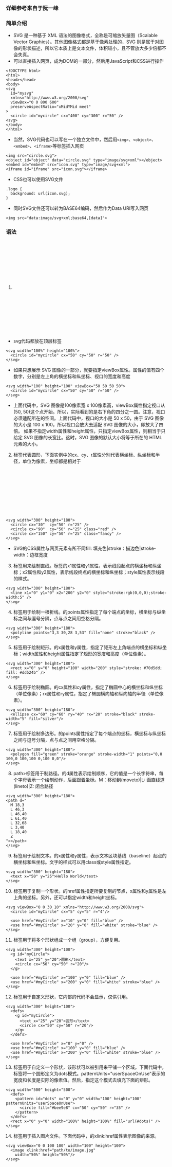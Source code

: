 ### 详细参考来自于阮一峰
### 简单介绍
- SVG 是一种基于 XML 语法的图像格式，全称是可缩放矢量图（Scalable Vector Graphics）。其他图像格式都是基于像素处理的，SVG 则是属于对图像的形状描述，所以它本质上是文本文件，体积较小，且不管放大多少倍都不会失真。
- 可以直接插入网页，成为DOM的一部分，然后用JavaScript和CSS进行操作
```
<!DOCTYPE html>
<html>
<head></head>
<body>
<svg
  id="mysvg"
  xmlns="http://www.w3.org/2000/svg"
  viewBox="0 0 800 600"
  preserveAspectRatio="xMidYMid meet"
>
  <circle id="mycircle" cx="400" cy="300" r="50" />
<svg>
</body>
</html>
```
- 当然，SVG代码也可以写在一个独立文件中，然后用`<img>`、`<object>`、`<embed>`、`<iframe>`等标签插入网页
```
<img src="circle.svg">
<object id="object" data="circle.svg" type="image/svg+xml"></object>
<embed id="embed" src="icon.svg" type="image/svg+xml">
<iframe id="iframe" src="icon.svg"></iframe>
```
- CSS也可以使用SVG文件
```
.logo {
  background: url(icon.svg);
}
```
- 同时SVG文件还可以转为BASE64编码，然后作为Data URI写入网页
```
<img src="data:image/svg+xml;base64,[data]">
```
### 语法
1. <svg>标签
- svg代码都放在顶层标签<svg>之中，<svg>的width属性和height属性，指定了 SVG 图像在 HTML 元素中所占据的宽度和高度。除了相对单位，也可以采用绝对单位（单位：像素）。如果不指定这两个属性，SVG 图像默认大小是300像素（宽） x 150像素（高）。一个简单小例子
```
<svg width="100%" height="100%">
  <circle id="mycircle" cx="50" cy="50" r="50" />
</svg>
```
- 如果只想展示 SVG 图像的一部分，就要指定viewBox属性。<viewBox>属性的值有四个数字，分别是左上角的横坐标和纵坐标、视口的宽度和高度
```
<svg width="100" height="100" viewBox="50 50 50 50">
  <circle id="mycircle" cx="50" cy="50" r="50" />
</svg>
```
- 上面代码中，SVG 图像是100像素宽 x 100像素高，viewBox属性指定视口从(50, 50)这个点开始。所以，实际看到的是右下角的四分之一圆。注意，视口必须适配所在的空间。上面代码中，视口的大小是 50 x 50，由于 SVG 图像的大小是 100 x 100，所以视口会放大去适配 SVG 图像的大小，即放大了四倍。
如果不指定width属性和height属性，只指定viewBox属性，则相当于只给定 SVG 图像的长宽比。这时，SVG 图像的默认大小将等于所在的 HTML 元素的大小。
2. <circle>标签代表圆形，下面实例中的cx、cy、r属性分别代表横坐标、纵坐标和半径，单位为像素，坐标都是相对于<svg>画布的左上角原点
```
<svg width="300" height="180">
  <circle cx="30"  cy="50" r="25" />
  <circle cx="90"  cy="50" r="25" class="red" />
  <circle cx="150" cy="50" r="25" class="fancy" />
</svg>
```
- SVG的CSS属性与网页元素有所不同fill: 填充色|stroke：描边色|stroke-width：边框宽度
3. <line>标签用来绘制直线。<line>标签的x1属性和y1属性，表示线段起点的横坐标和纵坐标；x2属性和y2属性，表示线段终点的横坐标和纵坐标；style属性表示线段的样式。
```
<svg width="300" height="180">
  <line x1="0" y1="0" x2="200" y2="0" style="stroke:rgb(0,0,0);stroke-width:5" />
</svg>
```
4. <polyline>标签用于绘制一根折线。<polyline>的points属性指定了每个端点的坐标，横坐标与纵坐标之间与逗号分隔，点与点之间用空格分隔。
```
<svg width="300" height="180">
  <polyline points="3,3 30,28 3,53" fill="none" stroke="black" />
</svg>
```
5. <rect>标签用于绘制矩形。<rect>的x属性和y属性，指定了矩形左上角端点的横坐标和纵坐标；width属性和height属性指定了矩形的宽度和高度（单位像素）。
```
<svg width="300" height="180">
  <rect x="0" y="0" height="100" width="200" style="stroke: #70d5dd; fill: #dd524b" />
</svg>
```
6. <ellipse>标签用于绘制椭圆。<ellipse>的cx属性和cy属性，指定了椭圆中心的横坐标和纵坐标（单位像素）；rx属性和ry属性，指定了椭圆横向轴和纵向轴的半径（单位像素）。
```
<svg width="300" height="180">
  <ellipse cx="60" cy="60" ry="40" rx="20" stroke="black" stroke-width="5" fill="silver"/>
</svg>
```
7. <polygon>标签用于绘制多边形。<polygon>的points属性指定了每个端点的坐标，横坐标与纵坐标之间与逗号分隔，点与点之间用空格分隔。
```
<svg width="300" height="180">
  <polygon fill="green" stroke="orange" stroke-width="1" points="0,0 100,0 100,100 0,100 0,0"/>
</svg>
```
8. path>标签用于制路径。<path>的d属性表示绘制顺序，它的值是一个长字符串，每个字母表示一个绘制动作，后面跟着坐标。M：移动到(moveto)|L: 画直线道(lineto)|Z: 闭合路径
```
<svg width="300" height="180">
<path d="
  M 18,3
  L 46,3
  L 46,40
  L 61,40
  L 32,68
  L 3,40
  L 18,40
  Z
"></path>
</svg>
```
9. <text>标签用于绘制文本。<text>的x属性和y属性，表示文本区块基线（baseline）起点的横坐标和纵坐标。文字的样式可以用class或style属性指定。
```
<svg width="300" height="180">
  <text x="50" y="25">Hello World</text>
</svg>
```
10. <use>标签用于复制一个形状。<use>的href属性指定所要复制的节点，x属性和y属性是<use>左上角的坐标。另外，还可以指定width和height坐标。
```
<svg viewBox="0 0 30 10" xmlns="http://www.w3.org/2000/svg">
  <circle id="myCircle" cx="5" cy="5" r="4"/>

  <use href="#myCircle" x="10" y="0" fill="blue" />
  <use href="#myCircle" x="20" y="0" fill="white" stroke="blue" />
</svg>
```
11. <g>标签用于将多个形状组成一个组（group），方便复用。
```
<svg width="300" height="100">
  <g id="myCircle">
    <text x="25" y="20">圆形</text>
    <circle cx="50" cy="50" r="20"/>
  </g>

  <use href="#myCircle" x="100" y="0" fill="blue" />
  <use href="#myCircle" x="200" y="0" fill="white" stroke="blue" />
</svg>
```
12. <defs>标签用于自定义形状，它内部的代码不会显示，仅供引用。
```
<svg width="300" height="100">
  <defs>
    <g id="myCircle">
      <text x="25" y="20">圆形</text>
      <circle cx="50" cy="50" r="20"/>
    </g>
  </defs>

  <use href="#myCircle" x="0" y="0" />
  <use href="#myCircle" x="100" y="0" fill="blue" />
  <use href="#myCircle" x="200" y="0" fill="white" stroke="blue" />
</svg>
```
13. <pattern>标签用于自定义一个形状，该形状可以被引用来平铺一个区域。下面代码中，<pattern>标签将一个圆形定义为dots模式。patternUnits="userSpaceOnUse"表示<pattern>的宽度和长度是实际的像素值。然后，指定这个模式去填充下面的矩形。
```
<svg width="500" height="500">
  <defs>
    <pattern id="dots" x="0" y="0" width="100" height="100" patternUnits="userSpaceOnUse">
      <circle fill="#bee9e8" cx="50" cy="50" r="35" />
    </pattern>
  </defs>
  <rect x="0" y="0" width="100%" height="100%" fill="url(#dots)" />
</svg>
```
14. <image>标签用于插入图片文件。下面代码中，<image>的xlink:href属性表示图像的来源。
```
<svg viewBox="0 0 100 100" width="100" height="100">
  <image xlink:href="path/to/image.jpg"
    width="50%" height="50%"/>
</svg>
```
